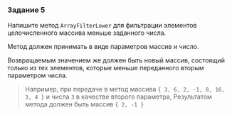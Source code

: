 ### Задание 5

Напишите метод `ArrayFilterLower` для фильтрации элементов целочисленного массива меньше заданного числа.

Метод должен принимать в виде параметров массив и число.

Возвращаемым значением же должен быть новый массив, состоящий только из тех элементов, которые меньше
переданного вторым параметром числа.

> Например, при передаче в метод массива `{ 3, 6, 2, -1, 8, 16, 3, 4 }` и числа `3` в качестве второго параметра,
> Результатом метода должен быть массив `{ 2, -1 }`